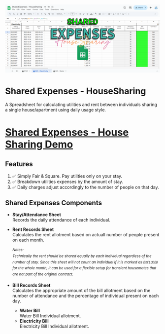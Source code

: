 ![Shared Expenses Preview](https://raw.githubusercontent.com/nivranaitsirhc/kartera-data/refs/heads/master/public/projects/office/sharedexpenses-housesharing/preview.png)

# Shared Expenses - HouseSharing
A Spreadsheet for calculating utilities and rent between individuals sharing a single house/apartment using daily usage style. <br/>

<h3 style="font-size:2rem"><a alt="Shared Expenses - House Sharing Demo" href="https://docs.google.com/spreadsheets/d/1eJ0lXSUKDponaNJYk9Fm5inqzodVqdUDFmaC2aFEaQ4">Shared Expenses - House Sharing Demo</a></h3>


## Features 
1. ✅ Simply Fair & Square. Pay utilities only on your stay.
2. ✅ Breakdown utilities expenses by the amount of stay.
3. ✅ Daily charges adjust accordingly to the number of people on that day.

## Shared Expenses Components
- **Stay/Attendance Sheet** <br/>
Records the daily attendance of each individual.

- **Rent Records Sheet** <br/>
Calculates the rent allotment based on actuall number of people present on each month. <br/><br/>
  <sup><em>Notes: <br/>
  Technically the rent should be shared equally by each individual regardless of the number of stay.
  Since this sheet will not count an individual if it is marked as ``EXCLUDED`` for the whole month, it can be used for a flexible setup for transient housemates that are not part of the original contract.
</em></sup>

- **Bill Records Sheet** <br/>
Calculates the appropriate amount of the bill allotment based on the number of attendance and the percentage of individual present on each day.

  - <b>Water Bill</b> <br/>
  Water Bill Individual allotment.
  - <b>Electricity Bill</b> <br/>
  Electricity Bill Individual allotment.
